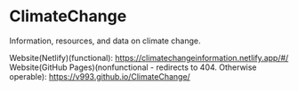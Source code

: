 # ClimateChange
Information, resources, and data on climate change.

Website(Netlify)(functional): https://climatechangeinformation.netlify.app/#/
Website(GitHub Pages)(nonfunctional - redirects to 404. Otherwise operable): https://v993.github.io/ClimateChange/
